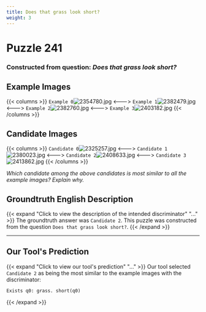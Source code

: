 ```yaml
---
title: Does that grass look short?
weight: 3
---
```


# Puzzle 241
### Constructed from question: _Does that grass look short?_


## Example Images
{{< columns >}}
`Example 0`![2354780.jpg](/gqa_images/2354780.jpg)
<--->
`Example 1`![2382479.jpg](/gqa_images/2382479.jpg)
<--->
`Example 2`![2382760.jpg](/gqa_images/2382760.jpg)
<--->
`Example 3`![2403182.jpg](/gqa_images/2403182.jpg)
{{< /columns >}}

## Candidate Images
{{< columns >}}
`Candidate 0`![2325257.jpg](/gqa_images/2325257.jpg)
<--->
`Candidate 1`![2380023.jpg](/gqa_images/2380023.jpg)
<--->
`Candidate 2`![2408633.jpg](/gqa_images/2408633.jpg)
<--->
`Candidate 3`![2413862.jpg](/gqa_images/2413862.jpg)
{{< /columns >}}

*Which candidate among the above candidates is most similar to all the example images? Explain why.*

## Groundtruth English Description

{{< expand "Click to view the description of the intended discriminator" "..." >}}
The groundtruth answer was `Candidate 2`. This puzzle was constructed from the question `Does that grass look short?`.
{{< /expand >}}

---

## Our Tool's Prediction

{{< expand "Click to view our tool's prediction" "..." >}}
Our tool selected `Candidate 2` as being the most similar to the example images with the discriminator:
```plaintext
Exists q0: grass. short(q0)
```
{{< /expand >}}
